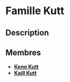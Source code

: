 # Famille Kutt

## Description

## Membres
* [**Keno Kutt**](../../BRUMEBOURG/Keno_Kutt.md)
* [**Kaill Kutt**](../../BRUMEBOURG/Kaill_Kutt.md)